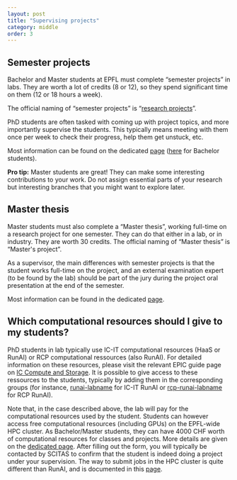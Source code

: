 ```yaml
---
layout: post
title: "Supervising projects"
category: middle
order: 3
---
```


## Semester projects

Bachelor and Master students at EPFL must complete “semester projects” in labs. They are worth a lot of credits (8 or 12), so they spend significant time on them (12 or 18 hours a week). 

The official naming of “semester projects” is “[research projects](https://staging-edu.epfl.ch/coursebook/en/research-project-in-computer-science-ii-CS-498)”.

PhD students are often tasked with coming up with project topics, and more importantly supervise the students. This typically means meeting with them once per week to check their progress, help them get unstuck, etc.

Most information can be found on the dedicated [page](https://www.epfl.ch/schools/ic/education/master/semester-project-msc/) ([here](https://www.epfl.ch/schools/ic/education/bachelor/semester-project/) for Bachelor students).

**Pro tip:** Master students are great! They can make some interesting contributions to your work. Do not assign essential parts of your research but interesting branches that you might want to explore later.

## Master thesis

Master students must also complete a “Master thesis”, working full-time on a research project for one semester. They can do that either in a lab, or in industry. They are worth 30 credits. The official naming of “Master thesis” is “Master's project”.

As a supervisor, the main differences with semester projects is that the student works full-time on the project, and an external examination expert (to be found by the lab) should be part of the jury during the project oral presentation at the end of the semester.

Most information can be found in the dedicated [page](https://www.epfl.ch/schools/ic/education/master/master-project/).

## Which computational resources should I give to my students?

PhD students in lab typically use IC-IT computational resources (HaaS or RunAI) or RCP computational ressources (also RunAI). For detailed information on these resources, please visit the relevant EPIC guide page on [IC Compute and Storage](https://epic-guide.github.io/middle/ic-compute-storage). It is possible to give access to these ressources to the students, typically by adding them in the corresponding groups (for instance, [runai-labname](https://groups.epfl.ch/#/home/S28631?opentab=members) for IC-IT RunAI or [rcp-runai-labname](https://groups.epfl.ch/#/home/S31619?opentab=members) for RCP RunAI).

Note that, in the case described above, the lab will pay for the computational resources used by the student. 
Students can however access free computational resources (including GPUs) on the EPFL-wide HPC cluster. As Bachelor/Master students, they can have 4000 CHF worth of computational resources for classes and projects. More details are given on the [dedicated page](https://www.epfl.ch/research/facilities/scitas/getting-started/accounts-on-our-facilities/#proj). After filling out the form, you will typically be contacted by SCITAS to confirm that the student is indeed doing a project under your supervision. The way to submit jobs in the HPC cluster is quite different than RunAI, and is documented in this [page](https://scitas-doc.epfl.ch/).
